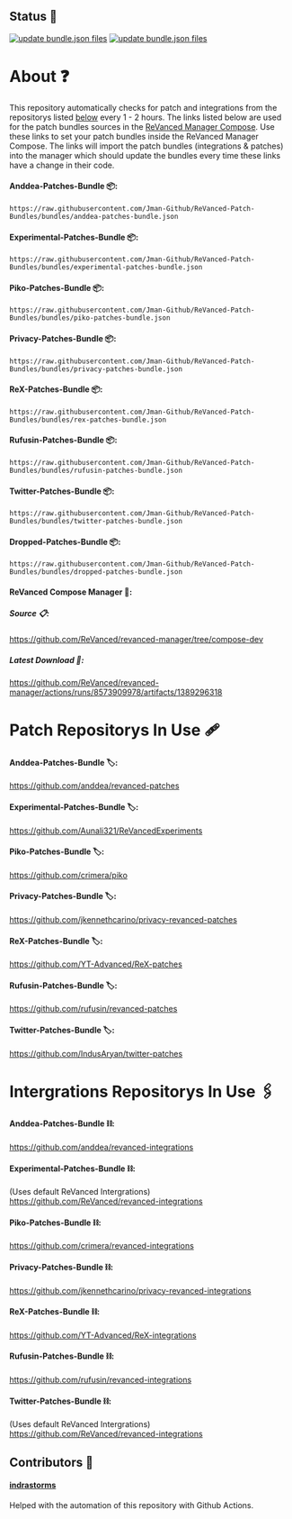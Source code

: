## Status 🚨
[![update bundle.json files](https://github.com/Jman-Github/ReVanced-Patch-Bundles/actions/workflows/bundle-updater.yml/badge.svg?event=schedule)](https://github.com/Jman-Github/ReVanced-Patch-Bundles/actions/workflows/bundle-updater.yml)
[![update bundle.json files](https://github.com/Jman-Github/ReVanced-Patch-Bundles/actions/workflows/bundle-updater.yml/badge.svg)](https://github.com/Jman-Github/ReVanced-Patch-Bundles/actions/workflows/bundle-updater.yml)

# About ❓
This repository automatically checks for patch and integrations from the repositorys listed [below](https://github.com/Jman-Github/ReVanced-Patch-Bundles/blob/bundles/README.md#patch-repositorys-in-use-) every 1 - 2 hours. The links listed below are used for the patch bundles sources in the [ReVanced Manager Compose](https://github.com/ReVanced/revanced-manager/tree/compose-dev). Use these links to set your patch bundles inside the ReVanced Manager Compose. The links will import the patch bundles (integrations & patches) into the manager which should update the bundles every time these links have a change in their code.
#### Anddea-Patches-Bundle 📦:
```https://raw.githubusercontent.com/Jman-Github/ReVanced-Patch-Bundles/bundles/anddea-patches-bundle.json```

#### Experimental-Patches-Bundle 📦:
```https://raw.githubusercontent.com/Jman-Github/ReVanced-Patch-Bundles/bundles/experimental-patches-bundle.json```

#### Piko-Patches-Bundle 📦:
```https://raw.githubusercontent.com/Jman-Github/ReVanced-Patch-Bundles/bundles/piko-patches-bundle.json```

#### Privacy-Patches-Bundle 📦:
```https://raw.githubusercontent.com/Jman-Github/ReVanced-Patch-Bundles/bundles/privacy-patches-bundle.json```

#### ReX-Patches-Bundle 📦:
```https://raw.githubusercontent.com/Jman-Github/ReVanced-Patch-Bundles/bundles/rex-patches-bundle.json```

#### Rufusin-Patches-Bundle 📦:
```https://raw.githubusercontent.com/Jman-Github/ReVanced-Patch-Bundles/bundles/rufusin-patches-bundle.json```

#### Twitter-Patches-Bundle 📦:
```https://raw.githubusercontent.com/Jman-Github/ReVanced-Patch-Bundles/bundles/twitter-patches-bundle.json```

#### Dropped-Patches-Bundle 📦:
```https://raw.githubusercontent.com/Jman-Github/ReVanced-Patch-Bundles/bundles/dropped-patches-bundle.json```


#### ReVanced Compose Manager 📱:
##### Source 📋:
https://github.com/ReVanced/revanced-manager/tree/compose-dev
##### Latest Download 📩:
https://github.com/ReVanced/revanced-manager/actions/runs/8573909978/artifacts/1389296318

# Patch Repositorys In Use 🩹

#### Anddea-Patches-Bundle 🏷️:
https://github.com/anddea/revanced-patches

#### Experimental-Patches-Bundle 🏷️:
https://github.com/Aunali321/ReVancedExperiments

#### Piko-Patches-Bundle 🏷️:
https://github.com/crimera/piko

#### Privacy-Patches-Bundle 🏷️:
https://github.com/jkennethcarino/privacy-revanced-patches

#### ReX-Patches-Bundle 🏷️:
https://github.com/YT-Advanced/ReX-patches

#### Rufusin-Patches-Bundle 🏷️:
https://github.com/rufusin/revanced-patches

#### Twitter-Patches-Bundle 🏷️:
https://github.com/IndusAryan/twitter-patches


# Intergrations Repositorys In Use 🖇

#### Anddea-Patches-Bundle ⛓:
https://github.com/anddea/revanced-integrations

#### Experimental-Patches-Bundle ⛓:
(Uses default ReVanced Intergrations)
https://github.com/ReVanced/revanced-integrations

#### Piko-Patches-Bundle ⛓:
https://github.com/crimera/revanced-integrations

#### Privacy-Patches-Bundle ⛓:
https://github.com/jkennethcarino/privacy-revanced-integrations

####  ReX-Patches-Bundle ⛓:
https://github.com/YT-Advanced/ReX-integrations

#### Rufusin-Patches-Bundle ⛓:
https://github.com/rufusin/revanced-integrations

#### Twitter-Patches-Bundle ⛓:
(Uses default ReVanced Intergrations)
https://github.com/ReVanced/revanced-integrations


## Contributors 🤝
#### [indrastorms]([https://github.com/indrastorms)
Helped with the automation of this repository with Github Actions.
